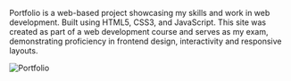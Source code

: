 Portfolio is a web-based project showcasing my skills and work in web development. Built using HTML5, CSS3, and JavaScript. This site was created as part of a web development course and serves as my exam, demonstrating proficiency in frontend design, interactivity and responsive layouts.

![Portfolio](https://raw.githubusercontent.com/annastrombeerg/Portfolio/main/image/webdev.jpg)
